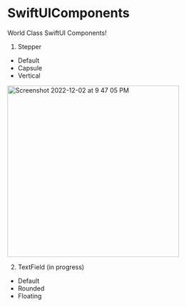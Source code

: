 # SwiftUIComponents

World Class SwiftUI Components!

1. Stepper
 - Default
 - Capsule
 - Vertical

<img width="385" alt="Screenshot 2022-12-02 at 9 47 05 PM" src="https://user-images.githubusercontent.com/119468818/205426418-fa7aff88-5dc0-4115-b72a-0ab2a664350b.png">

2. TextField (in progress)
 - Default
 - Rounded
 - Floating

